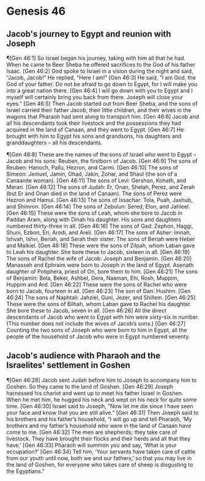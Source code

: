 # Genesis 46

## Jacob's journey to Egypt and reunion with Joseph
¶[Gen 46:1] So Israel began his journey, taking with him all that he had. When he came to Beer Sheba he offered sacrifices to the God of his father Isaac.
[Gen 46:2] God spoke to Israel in a vision during the night and said, “Jacob, Jacob!” He replied, “Here I am!”
[Gen 46:3] He said, “I am God, the God of your father. Do not be afraid to go down to Egypt, for I will make you into a great nation there.
[Gen 46:4] I will go down with you to Egypt and I myself will certainly bring you back from there. Joseph will close your eyes.”
[Gen 46:5] Then Jacob started out from Beer Sheba, and the sons of Israel carried their father Jacob, their little children, and their wives in the wagons that Pharaoh had sent along to transport him.
[Gen 46:6] Jacob and all his descendants took their livestock and the possessions they had acquired in the land of Canaan, and they went to Egypt.
[Gen 46:7] He brought with him to Egypt his sons and grandsons, his daughters and granddaughters – all his descendants.

¶[Gen 46:8] These are the names of the sons of Israel who went to Egypt – Jacob and his sons: Reuben, the firstborn of Jacob.
[Gen 46:9] The sons of Reuben: Hanoch, Pallu, Hezron, and Carmi.
[Gen 46:10] The sons of Simeon: Jemuel, Jamin, Ohad, Jakin, Zohar, and Shaul (the son of a Canaanite woman).
[Gen 46:11] The sons of Levi: Gershon, Kohath, and Merari.
[Gen 46:12] The sons of Judah: Er, Onan, Shelah, Perez, and Zerah (but Er and Onan died in the land of Canaan). The sons of Perez were Hezron and Hamul.
[Gen 46:13] The sons of Issachar: Tola, Puah, Jashub, and Shimron.
[Gen 46:14] The sons of Zebulun: Sered, Elon, and Jahleel.
[Gen 46:15] These were the sons of Leah, whom she bore to Jacob in Paddan Aram, along with Dinah his daughter. His sons and daughters numbered thirty-three in all.
[Gen 46:16] The sons of Gad: Zephon, Haggi, Shuni, Ezbon, Eri, Arodi, and Areli.
[Gen 46:17] The sons of Asher: Imnah, Ishvah, Ishvi, Beriah, and Serah their sister. The sons of Beriah were Heber and Malkiel.
[Gen 46:18] These were the sons of Zilpah, whom Laban gave to Leah his daughter. She bore these to Jacob, sixteen in all.
[Gen 46:19] The sons of Rachel the wife of Jacob: Joseph and Benjamin.
[Gen 46:20] Manasseh and Ephraim were born to Joseph in the land of Egypt. Asenath daughter of Potiphera, priest of On, bore them to him.
[Gen 46:21] The sons of Benjamin: Bela, Beker, Ashbel, Gera, Naaman, Ehi, Rosh, Muppim, Huppim and Ard.
[Gen 46:22] These were the sons of Rachel who were born to Jacob, fourteen in all.
[Gen 46:23] The son of Dan: Hushim.
[Gen 46:24] The sons of Naphtali: Jahziel, Guni, Jezer, and Shillem.
[Gen 46:25] These were the sons of Bilhah, whom Laban gave to Rachel his daughter. She bore these to Jacob, seven in all.
[Gen 46:26] All the direct descendants of Jacob who went to Egypt with him were sixty-six in number. (This number does not include the wives of Jacob’s sons.)
[Gen 46:27] Counting the two sons of Joseph who were born to him in Egypt, all the people of the household of Jacob who were in Egypt numbered seventy.

## Jacob's audience with Pharaoh and the Israelites' settlement in Goshen
¶[Gen 46:28] Jacob sent Judah before him to Joseph to accompany him to Goshen. So they came to the land of Goshen.
[Gen 46:29] Joseph harnessed his chariot and went up to meet his father Israel in Goshen. When he met him, he hugged his neck and wept on his neck for quite some time.
[Gen 46:30] Israel said to Joseph, “Now let me die since I have seen your face and know that you are still alive.”
[Gen 46:31] Then Joseph said to his brothers and his father’s household, “I will go up and tell Pharaoh, ‘My brothers and my father’s household who were in the land of Canaan have come to me.
[Gen 46:32] The men are shepherds; they take care of livestock. They have brought their flocks and their herds and all that they have.’
[Gen 46:33] Pharaoh will summon you and say, ‘What is your occupation?’
[Gen 46:34] Tell him, ‘Your servants have taken care of cattle from our youth until now, both we and our fathers,’ so that you may live in the land of Goshen, for everyone who takes care of sheep is disgusting to the Egyptians.”

